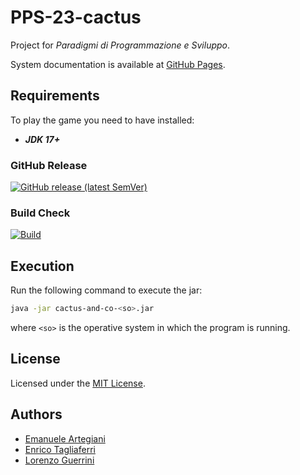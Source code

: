 # PPS-23-cactus

Project for _Paradigmi di Programmazione e Sviluppo_.

System documentation is available at [GitHub Pages](https://emanuelearte.github.io/PPS-23-cactus/).

## Requirements

To play the game you need to have installed:
- _**JDK 17+**_

### GitHub Release

[![GitHub release (latest SemVer)](https://img.shields.io/github/v/release/EmanueleArte/PPS-23-cactus?label=latest-release)](https://github.com/EmanueleArte/PPS-23-cactus/releases/latest)

### Build Check

[![Build](https://github.com/EmanueleArte/PPS-23-cactus/actions/workflows/lint-and-test.yml/badge.svg)](https://github.com/EmanueleArte/PPS-23-cactus/actions/workflows/lint-and-test.yml)

## Execution

Run the following command to execute the jar:

```bash
java -jar cactus-and-co-<so>.jar
```

where `<so>` is the operative system in which the program is running.

## License

Licensed under the [MIT License](LICENSE).

## Authors

- [Emanuele Artegiani](https://github.com/EmanueleArte)
- [Enrico Tagliaferri](https://github.com/Erro48)
- [Lorenzo Guerrini](https://github.com/Giova29)


